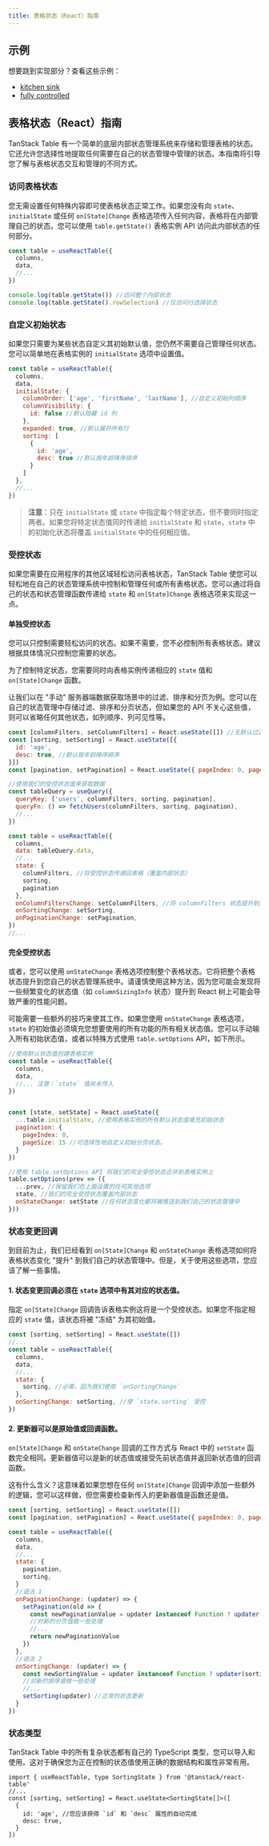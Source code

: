 ```yaml
---
title: 表格状态（React）指南
---
```


## 示例

想要跳到实现部分？查看这些示例：

- [kitchen sink](https://github.com/TanStack/table/tree/main/examples/react/kitchen-sink)
- [fully controlled](https://github.com/TanStack/table/tree/main/examples/react/fully-controlled)

## 表格状态（React）指南

TanStack Table 有一个简单的底层内部状态管理系统来存储和管理表格的状态。它还允许您选择性地提取任何需要在自己的状态管理中管理的状态。本指南将引导您了解与表格状态交互和管理的不同方式。

### 访问表格状态

您无需设置任何特殊内容即可使表格状态正常工作。如果您没有向 `state`、`initialState` 或任何 `on[State]Change` 表格选项传入任何内容，表格将在内部管理自己的状态。您可以使用 `table.getState()` 表格实例 API 访问此内部状态的任何部分。

```jsx
const table = useReactTable({
  columns,
  data,
  //...
})

console.log(table.getState()) //访问整个内部状态
console.log(table.getState().rowSelection) //仅访问行选择状态
```

### 自定义初始状态

如果您只需要为某些状态自定义其初始默认值，您仍然不需要自己管理任何状态。您可以简单地在表格实例的 `initialState` 选项中设置值。

```jsx
const table = useReactTable({
  columns,
  data,
  initialState: {
    columnOrder: ['age', 'firstName', 'lastName'], //自定义初始列顺序
    columnVisibility: {
      id: false //默认隐藏 id 列
    },
    expanded: true, //默认展开所有行
    sorting: [
      {
        id: 'age',
        desc: true //默认按年龄降序排序
      }
    ]
  },
  //...
})
```

> **注意**：只在 `initialState` 或 `state` 中指定每个特定状态，但不要同时指定两者。如果您将特定状态值同时传递给 `initialState` 和 `state`，`state` 中的初始化状态将覆盖 `initialState` 中的任何相应值。

### 受控状态

如果您需要在应用程序的其他区域轻松访问表格状态，TanStack Table 使您可以轻松地在自己的状态管理系统中控制和管理任何或所有表格状态。您可以通过将自己的状态和状态管理函数传递给 `state` 和 `on[State]Change` 表格选项来实现这一点。

#### 单独受控状态

您可以只控制需要轻松访问的状态。如果不需要，您不必控制所有表格状态。建议根据具体情况只控制您需要的状态。

为了控制特定状态，您需要同时向表格实例传递相应的 `state` 值和 `on[State]Change` 函数。

让我们以在 "手动" 服务器端数据获取场景中的过滤、排序和分页为例。您可以在自己的状态管理中存储过滤、排序和分页状态，但如果您的 API 不关心这些值，则可以省略任何其他状态，如列顺序、列可见性等。

```jsx
const [columnFilters, setColumnFilters] = React.useState([]) //无默认过滤器
const [sorting, setSorting] = React.useState([{
  id: 'age',
  desc: true, //默认按年龄降序排序
}]) 
const [pagination, setPagination] = React.useState({ pageIndex: 0, pageSize: 15 })

//使用我们的受控状态值来获取数据
const tableQuery = useQuery({
  queryKey: ['users', columnFilters, sorting, pagination],
  queryFn: () => fetchUsers(columnFilters, sorting, pagination),
  //...
})

const table = useReactTable({
  columns,
  data: tableQuery.data,
  //...
  state: {
    columnFilters, //将受控状态传递回表格（覆盖内部状态）
    sorting,
    pagination
  },
  onColumnFiltersChange: setColumnFilters, //将 columnFilters 状态提升到我们自己的状态管理中
  onSortingChange: setSorting,
  onPaginationChange: setPagination,
})
//...
```

#### 完全受控状态

或者，您可以使用 `onStateChange` 表格选项控制整个表格状态。它将把整个表格状态提升到您自己的状态管理系统中。请谨慎使用这种方法，因为您可能会发现将一些频繁变化的状态值（如 `columnSizingInfo` 状态）提升到 React 树上可能会导致严重的性能问题。

可能需要一些额外的技巧来使其工作。如果您使用 `onStateChange` 表格选项，`state` 的初始值必须填充您想要使用的所有功能的所有相关状态值。您可以手动输入所有初始状态值，或者以特殊方式使用 `table.setOptions` API，如下所示。

```jsx
//使用默认状态值创建表格实例
const table = useReactTable({
  columns,
  data,
  //... 注意：`state` 值尚未传入
})


const [state, setState] = React.useState({
  ...table.initialState, //使用表格实例的所有默认状态值填充初始状态
  pagination: {
    pageIndex: 0,
    pageSize: 15 //可选择性地自定义初始分页状态。
  }
})

//使用 table.setOptions API 将我们的完全受控状态合并到表格实例上
table.setOptions(prev => ({
  ...prev, //保留我们在上面设置的任何其他选项
  state, //我们的完全受控状态覆盖内部状态
  onStateChange: setState //任何状态变化都将被推送到我们自己的状态管理中
}))
```

### 状态变更回调

到目前为止，我们已经看到 `on[State]Change` 和 `onStateChange` 表格选项如何将表格状态变化 "提升" 到我们自己的状态管理中。但是，关于使用这些选项，您应该了解一些事情。

#### 1. **状态变更回调必须在 `state` 选项中有其对应的状态值**。

指定 `on[State]Change` 回调告诉表格实例这将是一个受控状态。如果您不指定相应的 `state` 值，该状态将被 "冻结" 为其初始值。

```jsx
const [sorting, setSorting] = React.useState([])
//...
const table = useReactTable({
  columns,
  data,
  //...
  state: {
    sorting, //必需，因为我们使用 `onSortingChange`
  },
  onSortingChange: setSorting, //使 `state.sorting` 受控
})
```

#### 2. **更新器可以是原始值或回调函数**。

`on[State]Change` 和 `onStateChange` 回调的工作方式与 React 中的 `setState` 函数完全相同。更新器值可以是新的状态值或接受先前状态值并返回新状态值的回调函数。

这有什么含义？这意味着如果您想在任何 `on[State]Change` 回调中添加一些额外的逻辑，您可以这样做，但您需要检查新传入的更新器值是函数还是值。

```jsx
const [sorting, setSorting] = React.useState([])
const [pagination, setPagination] = React.useState({ pageIndex: 0, pageSize: 10 })

const table = useReactTable({
  columns,
  data,
  //...
  state: {
    pagination,
    sorting,
  }
  //语法 1
  onPaginationChange: (updater) => {
    setPagination(old => {
      const newPaginationValue = updater instanceof Function ? updater(old) : updater
      //对新的分页值做一些处理
      //...
      return newPaginationValue
    })
  },
  //语法 2
  onSortingChange: (updater) => {
    const newSortingValue = updater instanceof Function ? updater(sorting) : updater
    //对新的排序值做一些处理
    //...
    setSorting(updater) //正常的状态更新
  }
})
```

### 状态类型

TanStack Table 中的所有复杂状态都有自己的 TypeScript 类型，您可以导入和使用。这对于确保您为正在控制的状态值使用正确的数据结构和属性非常有用。

```tsx
import { useReactTable, type SortingState } from '@tanstack/react-table'
//...
const [sorting, setSorting] = React.useState<SortingState[]>([
  {
    id: 'age', //您应该获得 `id` 和 `desc` 属性的自动完成
    desc: true,
  }
])
```
